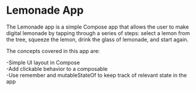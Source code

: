 # Lemonade App

The Lemonade app is a simple Compose app that allows the user to make digital lemonade by tapping through a series of steps: select a lemon from the tree, squeeze the lemon, drink the glass of lemonade, and start again.

The concepts covered in this app are:

-Simple UI layout in Compose<br>
-Add clickable behavior to a composable<br>
-Use remember and mutableStateOf to keep track of relevant state in the app
